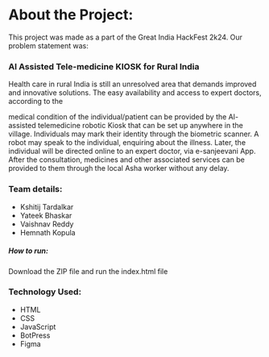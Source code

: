 # About the Project:
This project was made as a part of the Great India HackFest 2k24. Our problem statement was:
### Al Assisted Tele-medicine KIOSK for Rural India
Health care in rural India is still an unresolved area
that demands improved and innovative solutions. The easy
availability and access to expert doctors, according to the

medical condition of the individual/patient can be provided by
the Al-assisted telemedicine robotic Kiosk that can be set up
anywhere in the village. Individuals may mark their identity
through the biometric scanner. A robot may speak to the
individual, enquiring about the illness. Later, the individual will
be directed online to an expert doctor, via e-sanjeevani App.
After the consultation, medicines and other associated services
can be provided to them through the local Asha worker without
any delay.

### Team details:
- Kshitij Tardalkar
- Yateek Bhaskar
- Vaishnav Reddy
- Hemnath Kopula

##### How to run:
Download the ZIP file and run the index.html file

### Technology Used:
- HTML
- CSS
- JavaScript
- BotPress
- Figma
